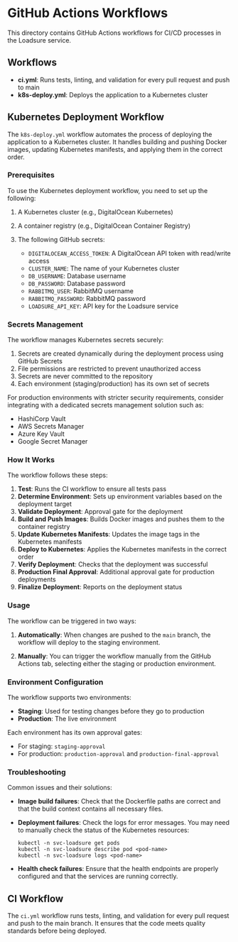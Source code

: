 # GitHub Actions Workflows

This directory contains GitHub Actions workflows for CI/CD processes in the Loadsure service.

## Workflows

- **ci.yml**: Runs tests, linting, and validation for every pull request and push to main
- **k8s-deploy.yml**: Deploys the application to a Kubernetes cluster

## Kubernetes Deployment Workflow

The `k8s-deploy.yml` workflow automates the process of deploying the application to a Kubernetes cluster. It handles building and pushing Docker images, updating Kubernetes manifests, and applying them in the correct order.

### Prerequisites

To use the Kubernetes deployment workflow, you need to set up the following:

1. A Kubernetes cluster (e.g., DigitalOcean Kubernetes)
2. A container registry (e.g., DigitalOcean Container Registry)
3. The following GitHub secrets:

   - `DIGITALOCEAN_ACCESS_TOKEN`: A DigitalOcean API token with read/write access
   - `CLUSTER_NAME`: The name of your Kubernetes cluster
   - `DB_USERNAME`: Database username
   - `DB_PASSWORD`: Database password
   - `RABBITMQ_USER`: RabbitMQ username
   - `RABBITMQ_PASSWORD`: RabbitMQ password
   - `LOADSURE_API_KEY`: API key for the Loadsure service

### Secrets Management

The workflow manages Kubernetes secrets securely:

1. Secrets are created dynamically during the deployment process using GitHub Secrets
2. File permissions are restricted to prevent unauthorized access
3. Secrets are never committed to the repository
4. Each environment (staging/production) has its own set of secrets

For production environments with stricter security requirements, consider integrating with a dedicated secrets management solution such as:
- HashiCorp Vault
- AWS Secrets Manager
- Azure Key Vault
- Google Secret Manager

### How It Works

The workflow follows these steps:

1. **Test**: Runs the CI workflow to ensure all tests pass
2. **Determine Environment**: Sets up environment variables based on the deployment target
3. **Validate Deployment**: Approval gate for the deployment
4. **Build and Push Images**: Builds Docker images and pushes them to the container registry
5. **Update Kubernetes Manifests**: Updates the image tags in the Kubernetes manifests
6. **Deploy to Kubernetes**: Applies the Kubernetes manifests in the correct order
7. **Verify Deployment**: Checks that the deployment was successful
8. **Production Final Approval**: Additional approval gate for production deployments
9. **Finalize Deployment**: Reports on the deployment status

### Usage

The workflow can be triggered in two ways:

1. **Automatically**: When changes are pushed to the `main` branch, the workflow will deploy to the staging environment.

2. **Manually**: You can trigger the workflow manually from the GitHub Actions tab, selecting either the staging or production environment.

### Environment Configuration

The workflow supports two environments:

- **Staging**: Used for testing changes before they go to production
- **Production**: The live environment

Each environment has its own approval gates:

- For staging: `staging-approval`
- For production: `production-approval` and `production-final-approval`

### Troubleshooting

Common issues and their solutions:

- **Image build failures**: Check that the Dockerfile paths are correct and that the build context contains all necessary files.

- **Deployment failures**: Check the logs for error messages. You may need to manually check the status of the Kubernetes resources:
  ```
  kubectl -n svc-loadsure get pods
  kubectl -n svc-loadsure describe pod <pod-name>
  kubectl -n svc-loadsure logs <pod-name>
  ```

- **Health check failures**: Ensure that the health endpoints are properly configured and that the services are running correctly.

## CI Workflow

The `ci.yml` workflow runs tests, linting, and validation for every pull request and push to the main branch. It ensures that the code meets quality standards before being deployed.